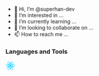 - 👋 Hi, I’m @superhan-dev
- 👀 I’m interested in ...
- 🌱 I’m currently learning ...
- 💞️ I’m looking to collaborate on ...
- 📫 How to reach me ...

### Languages and Tools

<img align="left" alt="Visual Studio Code" width="26px" src="https://raw.githubusercontent.com/superhan-dev/assets-store/main/images/react-logo.png" /> 

<br />
<br />

<!---
superhan-dev/superhan-dev is a ✨ special ✨ repository because its `README.md` (this file) appears on your GitHub profile.
You can click the Preview link to take a look at your changes.
--->
